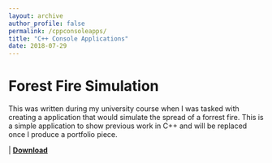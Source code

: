 ```yaml
---
layout: archive
author_profile: false
permalink: /cppconsoleapps/
title: "C++ Console Applications"
date: 2018-07-29
---
```

# Forest Fire Simulation
This was written during my university course when I was tasked with creating a application that would simulate the spread of a forrest fire. This is a simple application to show previous work in C++ and will be replaced once I produce a portfolio piece. 

 | [**Download**](https://jjrwalker.github.io/assets/ConsoleApps/FireSimulation.zip)
